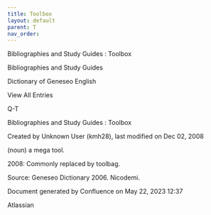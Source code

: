```yaml
---
title: Toolbox
layout: default
parent: T
nav_order:
---
```


Bibliographies and Study Guides : Toolbox

Bibliographies and Study Guides

Dictionary of Geneseo English

View All Entries

Q-T

Bibliographies and Study Guides : Toolbox

Created by  Unknown User (kmh28), last modified on Dec 02, 2008

(noun) a mega tool.

2008: Commonly replaced by toolbag.

Source: Geneseo Dictionary 2006. Nicodemi.

Document generated by Confluence on May 22, 2023 12:37

Atlassian
